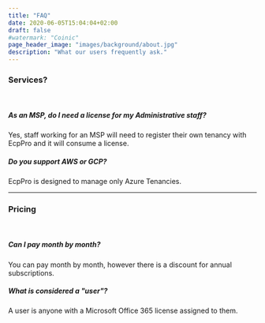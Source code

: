 ```yaml
---
title: "FAQ"
date: 2020-06-05T15:04:04+02:00
draft: false
#watermark: "Coinic"
page_header_image: "images/background/about.jpg"
description: "What our users frequently ask."
---
```



### Services?
<br>

##### As an MSP, do I need a license for my Administrative staff?

Yes, staff working for an MSP will need to register their own tenancy with EcpPro and it will consume a license. 


##### Do you support AWS or GCP?

EcpPro is designed to manage only Azure Tenancies. 


<hr>

### Pricing
<br>

##### Can I pay month by month?

You can pay month by month, however there is a discount for annual subscriptions.

##### What is considered a "user"?

A user is anyone with a Microsoft Office 365 license assigned to them.